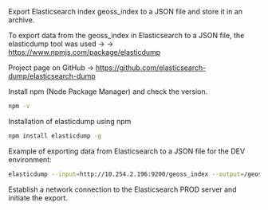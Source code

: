 Export Elasticsearch index geoss_index to a JSON file and store it in an archive.

To export data from the geoss_index in Elasticsearch to a JSON file, the elasticdump tool was used ->  ->  https://www.npmjs.com/package/elasticdump

Project page on GitHub -> https://github.com/elasticsearch-dump/elasticsearch-dump

Install npm (Node Package Manager) and check the version.

```bash
npm -v
  ```

Installation of elasticdump using npm

```bash
npm install elasticdump -g
```

Example of exporting data from Elasticsearch to a JSON file for the DEV environment:

```bash
elasticdump --input=http://10.254.2.196:9200/geoss_index --output=/geoss_index.json --type=data
```

Establish a network connection to the Elasticsearch PROD server and initiate the export.
